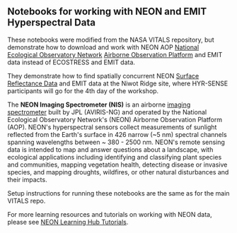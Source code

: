 ## Notebooks for working with NEON and EMIT Hyperspectral Data

These notebooks were modified from the NASA VITALS repository, but demonstrate how to download and work with NEON AOP [National Ecological Observatory Network](https://www.neonscience.org/) [Airborne Observation Platform](https://www.neonscience.org/data-collection/airborne-remote-sensing) and EMIT data instead of ECOSTRESS and EMIT data.

They demonstrate how to find spatially concurrent NEON [Surface Reflectance Data](https://data.neonscience.org/data-products/DP1.30006.001) and EMIT data at the Niwot Ridge site, where HYR-SENSE participants will go for the 4th day of the workshop.

The **NEON Imaging Spectrometer (NIS)** is an airborne [imaging spectrometer](https://www.neonscience.org/data-collection/imaging-spectrometer) built by JPL (AVIRIS-NG) and operated by the National Ecological Observatory Network's (NEON) Airborne Observation Platform (AOP). NEON's hyperspectral sensors collect measurements of sunlight reflected from the Earth's surface in 426 narrow (~5 nm) spectral channels spanning wavelengths between ~ 380 - 2500 nm. NEON's remote sensing data is intended to map and answer questions about a landscape, with ecological applications including identifying and classifying plant species and communities, mapping vegetation health, detecting disease or invasive species, and mapping droughts, wildfires, or other natural disturbances and their impacts. 

Setup instructions for running these notebooks are the same as for the main VITALS repo. 

For more learning resources and tutorials on working with NEON data, please see [NEON Learning Hub Tutorials](https://www.neonscience.org/resources/learning-hub/tutorials).
